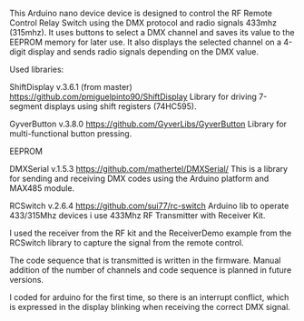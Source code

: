 This Arduino nano device device is designed to control the RF Remote Control Relay Switch using the DMX protocol and radio signals 433mhz (315mhz). It uses buttons to select a DMX channel and saves its value to the EEPROM memory for later use. It also displays the selected channel on a 4-digit display and sends radio signals depending on the DMX value.

Used libraries:

ShiftDisplay v.3.6.1 (from master) https://github.com/pmiguelpinto90/ShiftDisplay Library for driving 7-segment displays using shift registers (74HC595).

GyverButton v.3.8.0 https://github.com/GyverLibs/GyverButton Library for multi-functional button pressing.

EEPROM

DMXSerial v.1.5.3 https://github.com/mathertel/DMXSerial/ This is a library for sending and receiving DMX codes using the Arduino platform and MAX485 module.

RCSwitch v.2.6.4 https://github.com/sui77/rc-switch Arduino lib to operate 433/315Mhz devices i use 433Mhz RF Transmitter with Receiver Kit. 

I used the receiver from the RF kit and the ReceiverDemo example from the RCSwitch library to capture the signal from the remote control.

The code sequence that is transmitted is written in the firmware. Manual addition of the number of channels and code sequence is planned in future versions.

I coded for arduino for the first time, so there is an interrupt conflict, which is expressed in the display blinking when receiving the correct DMX signal.
